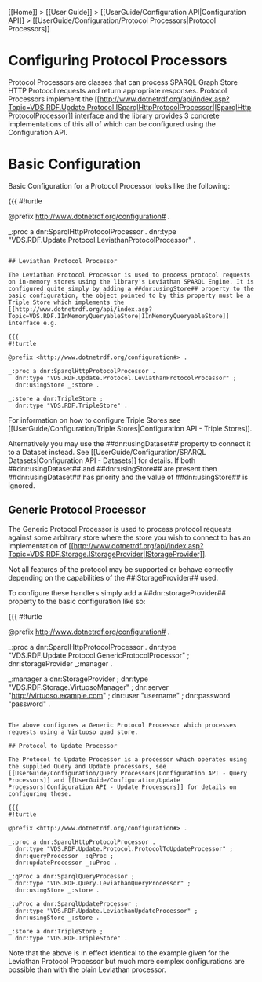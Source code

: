 [[Home]] > [[User Guide]] > [[UserGuide/Configuration API|Configuration API]] > [[UserGuide/Configuration/Protocol Processors|Protocol Processors]]

# Configuring Protocol Processors 

Protocol Processors are classes that can process SPARQL Graph Store HTTP Protocol requests and return appropriate responses. Protocol Processors implement the [[http://www.dotnetrdf.org/api/index.asp?Topic=VDS.RDF.Update.Protocol.ISparqlHttpProtocolProcessor|ISparqlHttpProtocolProcessor]] interface and the library provides 3 concrete implementations of this all of which can be configured using the Configuration API.

# Basic Configuration 

Basic Configuration for a Protocol Processor looks like the following:

{{{
#!turtle

@prefix <http://www.dotnetrdf.org/configuration#> .

_:proc a dnr:SparqlHttpProtocolProcessor .
  dnr:type "VDS.RDF.Update.Protocol.LeviathanProtocolProcessor" .
```

## Leviathan Protocol Processor 

The Leviathan Protocol Processor is used to process protocol requests on in-memory stores using the library's Leviathan SPARQL Engine. It is configured quite simply by adding a ##dnr:usingStore## property to the basic configuration, the object pointed to by this property must be a Triple Store which implements the [[http://www.dotnetrdf.org/api/index.asp?Topic=VDS.RDF.IInMemoryQueryableStore|IInMemoryQueryableStore]] interface e.g.

{{{
#!turtle

@prefix <http://www.dotnetrdf.org/configuration#> .

_:proc a dnr:SparqlHttpProtocolProcessor .
  dnr:type "VDS.RDF.Update.Protocol.LeviathanProtocolProcessor" ;
  dnr:usingStore _:store .

_:store a dnr:TripleStore ;
  dnr:type "VDS.RDF.TripleStore" .
```

For information on how to configure Triple Stores see [[UserGuide/Configuration/Triple Stores|Configuration API - Triple Stores]].

Alternatively you may use the ##dnr:usingDataset## property to connect it to a Dataset instead. See [[UserGuide/Configuration/SPARQL Datasets|Configuration API - Datasets]] for details. If both ##dnr:usingDataset## and ##dnr:usingStore## are present then ##dnr:usingDataset## has priority and the value of ##dnr:usingStore## is ignored.

## Generic Protocol Processor 

The Generic Protocol Processor is used to process protocol requests against some arbitrary store where the store you wish to connect to has an implementation of [[http://www.dotnetrdf.org/api/index.asp?Topic=VDS.RDF.Storage.IStorageProvider|IStorageProvider]].

Not all features of the protocol may be supported or behave correctly depending on the capabilities of the ##IStorageProvider## used.

To configure these handlers simply add a ##dnr:storageProvider## property to the basic configuration like so:

{{{
#!turtle

@prefix <http://www.dotnetrdf.org/configuration#> .

_:proc a dnr:SparqlHttpProtocolProcessor .
  dnr:type "VDS.RDF.Update.Protocol.GenericProtocolProcessor" ;
  dnr:storageProvider _:manager .

_:manager a dnr:StorageProvider ;
  dnr:type "VDS.RDF.Storage.VirtuosoManager" ;
  dnr:server "http://virtuoso.example.com" ;
  dnr:user "username" ;
  dnr:password "password" .
```

The above configures a Generic Protocol Processor which processes requests using a Virtuoso quad store.

## Protocol to Update Processor 

The Protocol to Update Processor is a processor which operates using the supplied Query and Update processors, see [[UserGuide/Configuration/Query Processors|Configuration API - Query Processors]] and [[UserGuide/Configuration/Update Processors|Configuration API - Update Processors]] for details on configuring these.

{{{
#!turtle

@prefix <http://www.dotnetrdf.org/configuration#> .

_:proc a dnr:SparqlHttpProtocolProcessor .
  dnr:type "VDS.RDF.Update.Protocol.ProtocolToUpdateProcessor" ;
  dnr:queryProcessor _:qProc ;
  dnr:updateProcessor _:uProc .

_:qProc a dnr:SparqlQueryProcessor ;
  dnr:type "VDS.RDF.Query.LeviathanQueryProcessor" ;
  dnr:usingStore _:store .

_:uProc a dnr:SparqlUpdateProcessor ;
  dnr:type "VDS.RDF.Update.LeviathanUpdateProcessor" ;
  dnr:usingStore _:store .

_:store a dnr:TripleStore ;
  dnr:type "VDS.RDF.TripleStore" .
```

Note that the above is in effect identical to the example given for the Leviathan Protocol Processor but much more complex configurations are possible than with the plain Leviathan processor.